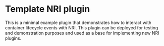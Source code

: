 # Template NRI plugin

This is a minimal example plugin that demonstrates how to interact with
container lifecycle events with NRI. This plugin can be deployed for testing
and demonstration purposes and used as a base for implementing new NRI plugins.
